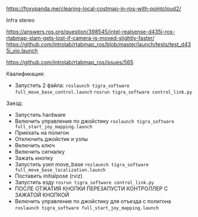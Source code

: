 https://foxypanda.me/clearing-local-costmap-in-ros-with-pointcloud2/


Infra stereo

https://answers.ros.org/question/398545/intel-realsense-d435i-ros-rtabmap-slam-gets-lost-if-camera-is-moved-slightly-faster/
https://github.com/introlab/rtabmap_ros/blob/master/launch/tests/test_d435i_vio.launch

https://github.com/introlab/rtabmap_ros/issues/565

Квалификация:
- Запустить 2 файла: 
    `roslaunch tigra_software full_move_base_control.launch` 
    `rosrun tigra_software control_link.py`

Заезд:
- Запустить hardware
- Включить управление по джойстику
    `roslaunch tigra_software full_start_joy_mapping.launch`
- Приехать на полигон
- Отключить джойстик и узлы
- Включить ключ
- Включить сигналку
- Зажать кнопку
- Запустить узел move_base
    `roslaunch tigra_software full_move_base_localization.launch`
- Поставить initialpose (rviz)
- Запустить езду
    `rosrun tigra_software control_link.py`
- ПОСЛЕ ОТЖАТИЯ КНОПКИ ПЕРЕЗАПУСТИ КОНТРОЛЛЕР С ЗАЖАТОЙ КНОПКОЙ
- Включить управление по джойстику для отъезда с полигона
    `roslaunch tigra_software full_start_joy_mapping.launch`